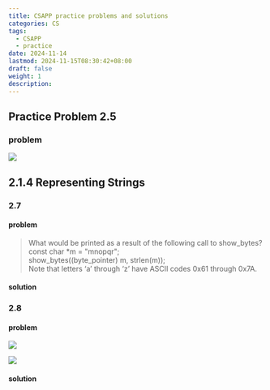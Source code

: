```yaml
---
title: CSAPP practice problems and solutions
categories: CS
tags:
  - CSAPP
  - practice
date: 2024-11-14
lastmod: 2024-11-15T08:30:42+08:00
draft: false
weight: 1
description: 
---
```

## Practice Problem 2.5

### problem

![](CSAPP/pp2.5.png)



## 2.1.4 Representing Strings

### 2.7

#### problem

> What would be printed as a result of the following call to show_bytes?  
> const char *m = "mnopqr";  
> show_bytes((byte_pointer) m, strlen(m));  
> Note that letters ‘a’ through ‘z’ have ASCII codes 0x61 through 0x7A.

#### solution



### 2.8

#### problem

![](CSAPP/pp2.8-1.png)

![](CSAPP/pp2.8-2.png)

#### solution

